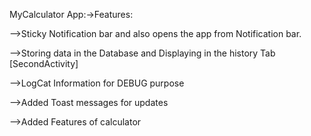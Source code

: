 MyCalculator App:->Features:

-->Sticky Notification bar and also opens the app from Notification bar.

-->Storing data in the Database and Displaying in the history Tab [SecondActivity]

-->LogCat Information for DEBUG purpose

-->Added Toast messages for updates

-->Added Features of calculator
